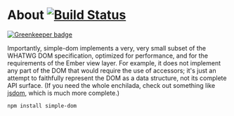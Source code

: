 # About [![Build Status](https://travis-ci.org/ember-fastboot/simple-dom.svg)](https://travis-ci.org/ember-fastboot/simple-dom)

[![Greenkeeper badge](https://badges.greenkeeper.io/ember-fastboot/simple-dom.svg)](https://greenkeeper.io/)

Importantly, simple-dom implements a very, very small subset of the WHATWG DOM specification, optimized for performance, and for the requirements of the Ember view layer. For example, it does not implement any part of the DOM that would require the use of accessors; it's just an attempt to faithfully represent the DOM as a data structure, not its complete API surface. (If you need the whole enchilada, check out something like [jsdom](https://github.com/tmpvar/jsdom), which is much more complete.)

```sh
npm install simple-dom
```
